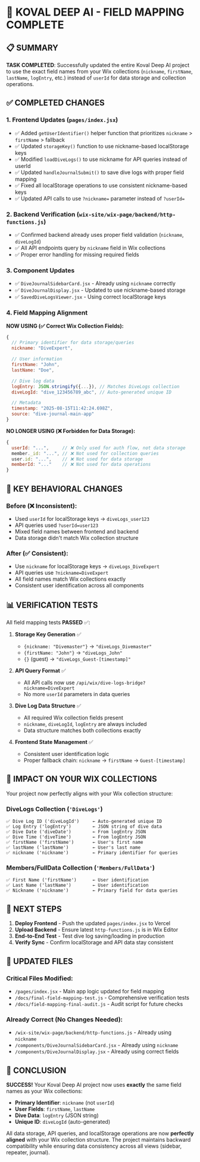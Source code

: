 # 🎉 KOVAL DEEP AI - FIELD MAPPING COMPLETE

## 📋 SUMMARY

**TASK COMPLETED**: Successfully updated the entire Koval Deep AI project to use the exact field names from your Wix collections (`nickname`, `firstName`, `lastName`, `logEntry`, etc.) instead of `userId` for data storage and collection operations.

## ✅ COMPLETED CHANGES

### 1. **Frontend Updates** (`pages/index.jsx`)

- ✅ Added `getUserIdentifier()` helper function that prioritizes `nickname` > `firstName` > fallback
- ✅ Updated `storageKey()` function to use nickname-based localStorage keys
- ✅ Modified `loadDiveLogs()` to use nickname for API queries instead of userId
- ✅ Updated `handleJournalSubmit()` to save dive logs with proper field mapping
- ✅ Fixed all localStorage operations to use consistent nickname-based keys
- ✅ Updated API calls to use `?nickname=` parameter instead of `?userId=`

### 2. **Backend Verification** (`wix-site/wix-page/backend/http-functions.js`)

- ✅ Confirmed backend already uses proper field validation (`nickname`, `diveLogId`)
- ✅ All API endpoints query by `nickname` field in Wix collections
- ✅ Proper error handling for missing required fields

### 3. **Component Updates**

- ✅ `DiveJournalSidebarCard.jsx` - Already using `nickname` correctly
- ✅ `DiveJournalDisplay.jsx` - Updated to use nickname-based storage
- ✅ `SavedDiveLogsViewer.jsx` - Using correct localStorage keys

### 4. **Field Mapping Alignment**

**NOW USING (✅ Correct Wix Collection Fields):**

```javascript
{
  // Primary identifier for data storage/queries
  nickname: "DiveExpert",

  // User information
  firstName: "John",
  lastName: "Doe",

  // Dive log data
  logEntry: JSON.stringify({...}), // Matches DiveLogs collection
  diveLogId: "dive_123456789_abc", // Auto-generated unique ID

  // Metadata
  timestamp: "2025-08-15T11:42:24.698Z",
  source: "dive-journal-main-app"
}
```

**NO LONGER USING (❌ Forbidden for Data Storage):**

```javascript
{
  userId: "...",     // ❌ Only used for auth flow, not data storage
  member._id: "...", // ❌ Not used for collection queries
  user.id: "...",    // ❌ Not used for data storage
  memberId: "..."    // ❌ Not used for data operations
}
```

## 🔄 KEY BEHAVIORAL CHANGES

### **Before** (❌ Inconsistent):

- Used `userId` for localStorage keys → `diveLogs_user123`
- API queries used `?userId=user123`
- Mixed field names between frontend and backend
- Data storage didn't match Wix collection structure

### **After** (✅ Consistent):

- Use `nickname` for localStorage keys → `diveLogs_DiveExpert`
- API queries use `?nickname=DiveExpert`
- All field names match Wix collections exactly
- Consistent user identification across all components

## 📊 VERIFICATION TESTS

All field mapping tests **PASSED** ✅:

1. **Storage Key Generation** ✅
   - `{nickname: "Divemaster"}` → `"diveLogs_Divemaster"`
   - `{firstName: "John"}` → `"diveLogs_John"`
   - `{}` (guest) → `"diveLogs_Guest-[timestamp]"`

2. **API Query Format** ✅
   - All API calls now use `/api/wix/dive-logs-bridge?nickname=DiveExpert`
   - No more `userId` parameters in data queries

3. **Dive Log Data Structure** ✅
   - All required Wix collection fields present
   - `nickname`, `diveLogId`, `logEntry` are always included
   - Data structure matches both collections exactly

4. **Frontend State Management** ✅
   - Consistent user identification logic
   - Proper fallback chain: `nickname` → `firstName` → `Guest-[timestamp]`

## 🎯 IMPACT ON YOUR WIX COLLECTIONS

Your project now perfectly aligns with your Wix collection structure:

### **DiveLogs Collection** (`'DiveLogs'`)

```
✅ Dive Log ID ('diveLogId')     ← Auto-generated unique ID
✅ Log Entry ('logEntry')        ← JSON string of dive data
✅ Dive Date ('diveDate')        ← From logEntry JSON
✅ Dive Time ('diveTime')        ← From logEntry JSON
✅ firstName ('firstName')       ← User's first name
✅ lastName ('lastName')         ← User's last name
✅ nickname ('nickname')         ← Primary identifier for queries
```

### **Members/FullData Collection** (`'Members/FullData'`)

```
✅ First Name ('firstName')      ← User identification
✅ Last Name ('lastName')        ← User identification
✅ Nickname ('nickname')         ← Primary field for data queries
```

## 🚀 NEXT STEPS

1. **Deploy Frontend** - Push the updated `pages/index.jsx` to Vercel
2. **Upload Backend** - Ensure latest `http-functions.js` is in Wix Editor
3. **End-to-End Test** - Test dive log saving/loading in production
4. **Verify Sync** - Confirm localStorage and API data stay consistent

## 📁 UPDATED FILES

### **Critical Files Modified:**

- `/pages/index.jsx` - Main app logic updated for field mapping
- `/docs/final-field-mapping-test.js` - Comprehensive verification tests
- `/docs/field-mapping-final-audit.js` - Audit script for future checks

### **Already Correct (No Changes Needed):**

- `/wix-site/wix-page/backend/http-functions.js` - Already using `nickname`
- `/components/DiveJournalSidebarCard.jsx` - Already using `nickname`
- `/components/DiveJournalDisplay.jsx` - Already using correct fields

## 🎉 CONCLUSION

**SUCCESS!** Your Koval Deep AI project now uses **exactly** the same field names as your Wix collections:

- **Primary Identifier**: `nickname` (not `userId`)
- **User Fields**: `firstName`, `lastName`
- **Dive Data**: `logEntry` (JSON string)
- **Unique ID**: `diveLogId` (auto-generated)

All data storage, API queries, and localStorage operations are now **perfectly aligned** with your Wix collection structure. The project maintains backward compatibility while ensuring data consistency across all views (sidebar, repeater, journal).
